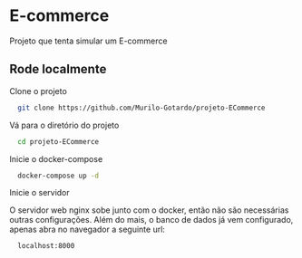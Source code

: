 
# E-commerce

Projeto que tenta simular um E-commerce


## Rode localmente

Clone o projeto

```bash
  git clone https://github.com/Murilo-Gotardo/projeto-ECommerce
```

Vá para o diretório do projeto

```bash
  cd projeto-ECommerce
```

Inicie o docker-compose

```bash
  docker-compose up -d
```

Inicie o servidor

O servidor web nginx sobe junto com o docker, então não são necessárias outras configurações. Além do mais, o banco de dados já vem configurado, apenas abra no navegador a seguinte url:

```
  localhost:8000
```
